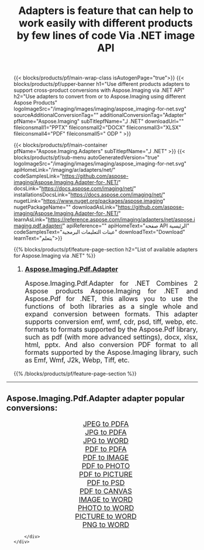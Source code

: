 ﻿---
title: Adapters is feature that can help to work easily with different products by few lines of code Via .NET image API 
weight: 3920
url: /adapters/ar/net/ 
lang: ar
langdirlevel: 2
locales: zh-hans,ja,it,ru,de,es,fr,nl,id,lt,pl,pt,vi,tr,ko,zh-hant,ar,hi,th,sv,cs,uk,he
description: Using Aspose.Imaging for .NET you can easily convert from () to other formats
---

{{< blocks/products/pf/main-wrap-class isAutogenPage="true">}}
{{< blocks/products/pf/upper-banner h1="Use different products adapters to support cross-product conversions with Aspose.Imaging via .NET API" h2="Use adapters to convert from or to Aspose.Imaging using different Aspose Products" logoImageSrc="/imaging/images/imaging/aspose_imaging-for-net.svg" sourceAdditionalConversionTag="" additionalConversionTag="Adapter" pfName="Aspose.Imaging" subTitlepfName="لـ .NET" downloadUrl="" fileiconsmall1="PPTX" fileiconsmall2="DOCX" fileiconsmall3="XLSX" fileiconsmall4="PDF" fileiconsmall5=" ODP " >}}

{{< blocks/products/pf/main-container pfName="Aspose.Imaging.Adapters" subTitlepfName="لـ .NET" >}}
{{< blocks/products/pf/sub-menu autoGeneratedVersion="true" logoImageSrc="/imaging/images/imaging/aspose_imaging-for-net.svg" apiHomeLink="/imaging/ar/adapters/net/" codeSamplesLink="https://github.com/aspose-imaging/Aspose.Imaging.Adapter-for-.NET/" docsLink="https://docs.aspose.com/imaging/net/" installationsDocsLink="https://docs.aspose.com/imaging/net/" nugetLink="https://www.nuget.org/packages/aspose.imaging" nugetPackageName="" downloadAsLink="https://github.com/aspose-imaging/Aspose.Imaging.Adapter-for-.NET/" learnAsLink="https://reference.aspose.com/imaging/adapters/net/aspose.imaging.pdf.adapter/" apiReference="" apiHomeText="صفحة API الرئيسية" codeSamplesText="عينات التعليمات البرمجية" downloadText="Download" learnText="يتعلم">}}

{{% blocks/products/pf/feature-page-section  h2="List of available adapters for Aspose.Imaging via .NET" %}}
<ol style="font-size:18px;">
<li>
<a href="https://reference.aspose.com/imaging/adapters/net/aspose.imaging.pdf.adapter/"><b>Aspose.Imaging.Pdf.Adapter</b></a><br/>
<p align="justify" style="font-size:18px;">Aspose.Imaging.Pdf.Adapter for .NET Combines 2 Aspose products Aspose.Imaging for .NET and Aspose.Pdf for .NET, this allows you to use the functions of both libraries as a single whole and expand conversion between formats. This adapter supports conversion emf, wmf, cdr, psd, tiff, webp, etc. formats to formats supported by the Aspose.Pdf library, such as pdf (with more advanced settings), docx, xlsx, html, pptx. And also conversion PDF format to all formats supported by the Aspose.Imaging library, such as Emf, Wmf, J2k, Webp, Tiff, etc.</p>
</li>
</ol>

{{% /blocks/products/pf/feature-page-section %}}
<div class="container-fluid productfamilypage bg-gray">
    <div class="convertypes bg-gray agp-content section">
        <div class="container">
		<hr style="margin-left:-20px;"/>		
		    <h4 style="margin-left:-20px;margin-bottom:20px;font-size:22px;">Aspose.Imaging.Pdf.Adapter adapter popular conversions:</h4>
<div class="row other-converters" style="font-size: 19px;text-align:center;">
<div class='col-md-3 other-converter remove-lp remove-rp'><a href="/imaging/ar/adapters/net/jpeg-to-pdfa/" style="padding:15px;">JPEG to PDFA</a></div>
<div class='col-md-3 other-converter remove-lp remove-rp'><a href="/imaging/ar/adapters/net/jpg-to-pdfa/" style="padding:15px;">JPG to PDFA</a></div>
<div class='col-md-3 other-converter remove-lp remove-rp'><a href="/imaging/ar/adapters/net/jpg-to-word/" style="padding:15px;">JPG to WORD</a></div>
<div class='col-md-3 other-converter remove-lp remove-rp'><a href="/imaging/ar/adapters/net/pdf-to-pdfa/" style="padding:15px;">PDF to PDFA</a></div>
<div class='col-md-3 other-converter remove-lp remove-rp'><a href="/imaging/ar/adapters/net/pdf-to-image/" style="padding:15px;">PDF to IMAGE</a></div>
<div class='col-md-3 other-converter remove-lp remove-rp'><a href="/imaging/ar/adapters/net/pdf-to-photo/" style="padding:15px;">PDF to PHOTO</a></div>
<div class='col-md-3 other-converter remove-lp remove-rp'><a href="/imaging/ar/adapters/net/pdf-to-picture/" style="padding:15px;">PDF to PICTURE</a></div>
<div class='col-md-3 other-converter remove-lp remove-rp'><a href="/imaging/ar/adapters/net/pdf-to-psd/" style="padding:15px;">PDF to PSD</a></div>
<div class='col-md-3 other-converter remove-lp remove-rp'><a href="/imaging/ar/adapters/net/pdf-to-canvas/" style="padding:15px;">PDF to CANVAS</a></div>
<div class='col-md-3 other-converter remove-lp remove-rp'><a href="/imaging/ar/adapters/net/image-to-word/" style="padding:15px;">IMAGE to WORD</a></div>
<div class='col-md-3 other-converter remove-lp remove-rp'><a href="/imaging/ar/adapters/net/photo-to-word/" style="padding:15px;">PHOTO to WORD</a></div>
<div class='col-md-3 other-converter remove-lp remove-rp'><a href="/imaging/ar/adapters/net/picture-to-word/" style="padding:15px;">PICTURE to WORD</a></div>
<div class='col-md-3 other-converter remove-lp remove-rp'><a href="/imaging/ar/adapters/net/png-to-word/" style="padding:15px;">PNG to WORD</a></div>
</div>
                
        </div>
    </div>
</div>
<br/>

